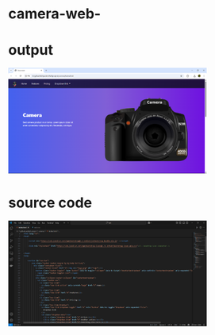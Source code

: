 # camera-web-
<h1>output</h1>
<img src="camera/1.png" width="400">

<h1>source code</h1>
<img src="camera/2.png" width="400">
